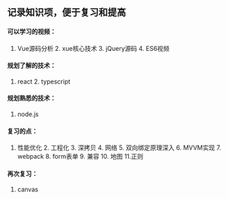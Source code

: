 ## 记录知识项，便于复习和提高

#### 可以学习的视频：

1. Vue源码分析		2. xue核心技术		3. jQuery源码		4. ES6视频

#### 规划了解的技术：

1. react		2. typescript

#### 规划熟悉的技术：

1. node.js

#### 复习的点：

1. 性能优化		2. 工程化		3.  深拷贝		4. 网络		5. 双向绑定原理深入		6. MVVM实现		7. webpack		8. form表单		9. 兼容		10. 地图		11.正则


#### 再次复习：

1. canvas	



